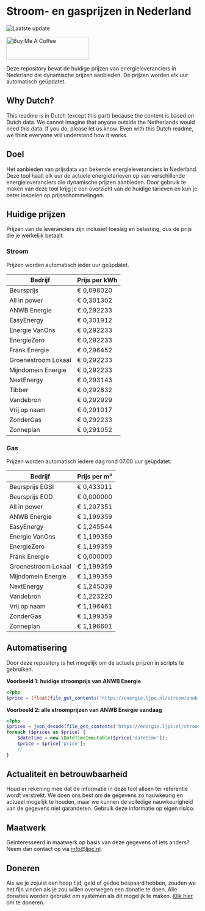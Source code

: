 # Stroom- en gasprijzen in Nederland

![Laatste update](https://img.shields.io/badge/laatste%20update-2023--09--26%2015%3A00%20CET-brightgreen)

<a href="https://www.buymeacoffee.com/Lars-" target="_blank"><img src="https://cdn.buymeacoffee.com/buttons/v2/default-orange.png" alt="Buy Me A Coffee" height="60" style="height: 60px !important;width: 217px !important;" ></a>

Deze repository bevat de huidige prijzen van energieleveranciers in Nederland die dynamische prijzen aanbieden. De prijzen worden elk uur automatisch geüpdatet.

## Why Dutch?

This readme is in Dutch (except this part) because the content is based on Dutch data. We cannot imagine that anyone outside the Netherlands would need this data. If you do, please let us know. Even with this Dutch readme, we think
everyone will understand how it works.

## Doel

Het aanbieden van prijsdata van bekende energieleveranciers in Nederland. Deze tool haalt elk uur de actuele energietarieven op van verschillende energieleveranciers die dynamische prijzen aanbieden. Door gebruik te maken van deze tool
krijg je een overzicht van de huidige tarieven en kun je beter inspelen op prijsschommelingen.

## Huidige prijzen

Prijzen van de leveranciers zijn inclusief toeslag en belasting, dus de prijs die je werkelijk betaalt.

### Stroom

Prijzen worden automatisch ieder uur geüpdatet.

 Bedrijf | Prijs per kWh 
---------|---------------
Beursprijs | € 0,098020
All in power | € 0,301302
ANWB Energie | € 0,292233
EasyEnergy | € 0,301912
Energie VanOns | € 0,292233
EnergieZero | € 0,292233
Frank Energie | € 0,296452
Groenestroom Lokaal | € 0,292233
Mijndomein Energie | € 0,292233
NextEnergy | € 0,293143
Tibber | € 0,292832
Vandebron | € 0,292929
Vrij op naam | € 0,291017
ZonderGas | € 0,292233
Zonneplan | € 0,291052


### Gas

Prijzen worden automatisch iedere dag rond 07.00 uur geüpdatet.

 Bedrijf | Prijs per m³ 
---------|--------------
Beursprijs EGSI | € 0,433011
Beursprijs EOD | € 0,000000
All in power | € 1,207351
ANWB Energie | € 1,199359
EasyEnergy | € 1,245544
Energie VanOns | € 1,199359
EnergieZero | € 1,199359
Frank Energie | € 0,000000
Groenestroom Lokaal | € 1,199359
Mijndomein Energie | € 1,199359
NextEnergy | € 1,245039
Vandebron | € 1,223220
Vrij op naam | € 1,196461
ZonderGas | € 1,199359
Zonneplan | € 1,196601


## Automatisering

Door deze repository is het mogelijk om de actuele prijzen in scripts te gebruiken.

**Voorbeeld 1: huidige stroomprijs van ANWB Energie**

```php
<?php
$price = (float)file_get_contents('https://energie.ljpc.nl/stroom/anwb-energie-nu.txt');

```

**Voorbeeld 2: alle stroomprijzen van ANWB Energie vandaag**

```php
<?php
$prices = json_decode(file_get_contents('https://energie.ljpc.nl/stroom/all-in-power-vandaag.json'),true);
foreach ($prices as $price) {
    $dateTime = new \DateTimeImmutable($price['datetime']);
    $price = $price['price'];
    // ...
}
```

## Actualiteit en betrouwbaarheid

Houd er rekening mee dat de informatie in deze tool alleen ter referentie wordt verstrekt. We doen ons best om de gegevens zo nauwkeurig en actueel mogelijk te houden, maar we kunnen de volledige nauwkeurigheid van de gegevens niet
garanderen. Gebruik deze informatie op eigen risico.

## Maatwerk

Geïnteresseerd in maatwerk op basis van deze gegevens of iets anders? Neem dan contact op
via [info@ljpc.nl](mailto:info@ljpc.nl?subject=Energie%20prijzen).

## Doneren

Als we je zojuist een hoop tijd, geld of gedoe bespaard hebben, zouden we het fijn vinden als je zou willen overwegen een
donatie te doen. Alle donaties worden gebruikt om systemen als dit mogelijk te
maken. [Klik hier](https://www.buymeacoffee.com/Lars-) om te doneren.
